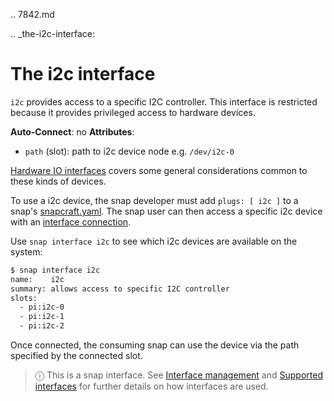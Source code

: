 .. 7842.md

.. _the-i2c-interface:

# The i2c interface

`i2c` provides access to a specific I2C controller. This interface is restricted because it provides privileged access to hardware devices.

**Auto-Connect**: no
**Attributes**:
 * `path` (slot): path to i2c device node e.g. `/dev/i2c-0`

[Hardware IO interfaces](hardware-io-interfaces.md) covers some general considerations common to these kinds of devices.

To use a i2c device, the snap developer must add `plugs: [ i2c ]` to a snap's [snapcraft.yaml](the-snapcraft-yaml-schema.md). The snap user can then access a specific i2c device with an [interface connection](interface-management.md#heading--manual-connections).

Use  `snap interface i2c` to see which i2c devices are available on the system:

```bash
$ snap interface i2c
name:    i2c
summary: allows access to specific I2C controller
slots:
  - pi:i2c-0
  - pi:i2c-1
  - pi:i2c-2
```

Once connected, the consuming snap can use the device via the path specified by the connected slot.

> ⓘ  This is a snap interface. See [Interface management](interface-management.md) and [Supported interfaces](supported-interfaces.md) for further details on how interfaces are used.